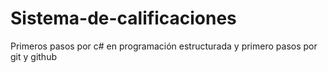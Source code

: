 # Sistema-de-calificaciones

Primeros pasos por c# en programación estructurada y primero pasos por git y github
